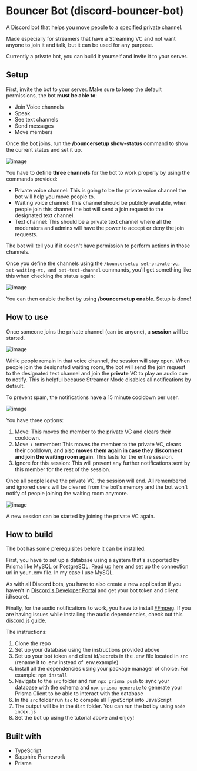 # Bouncer Bot (discord-bouncer-bot)

A Discord bot that helps you move people to a specified private channel.

Made especially for streamers that have a Streaming VC and not want anyone to join it and talk, but it can be used for any purpose.

Currently a private bot, you can build it yourself and invite it to your server.

## Setup

First, invite the bot to your server. Make sure to keep the default permissions, the bot **must be able to**:

- Join Voice channels
- Speak
- See text channels
- Send messages
- Move members

Once the bot joins, run the **/bouncersetup show-status** command to show the current status and set it up.

![image](https://github.com/MiguelHigueraDev/discord-bouncer-bot/assets/133175356/02dcd37c-38b0-4fa9-badb-38dfd79d8040)

You have to define **three channels** for the bot to work properly by using the commands provided:

- Private voice channel: This is going to be the private voice channel the bot will help you move people to.
- Waiting voice channel: This channel should be publicly available, when people join this channel the bot will send a join request to the designated text channel.
- Text channel: This should be a private text channel where all the moderators and admins will have the power to accept or deny the join requests.

The bot will tell you if it doesn't have permission to perform actions in those channels.

Once you define the channels using the `/bouncersetup set-private-vc, set-waiting-vc, and set-text-channel` commands, you'll get something like this when checking the status again:

![image](https://github.com/MiguelHigueraDev/discord-bouncer-bot/assets/133175356/827282c5-ef10-4621-9d62-3875ef93b2bd)

You can then enable the bot by using **/bouncersetup enable**. Setup is done!

## How to use

Once someone joins the private channel (can be anyone), a **session** will be started.

![image](https://github.com/MiguelHigueraDev/discord-bouncer-bot/assets/133175356/54dea17b-87fd-4702-8533-ea642ee9a96c)

While people remain in that voice channel, the session will stay open. When people join the designated waiting room, the bot will send the join request to the designated text channel and join the **private** VC to play an audio cue to notify. This is helpful because Streamer Mode disables all notifications by default.

To prevent spam, the notifications have a 15 minute cooldown per user.

![image](https://github.com/MiguelHigueraDev/discord-bouncer-bot/assets/133175356/47033bc8-ada9-4ec1-b126-4b5f8ac758f1)

You have three options:

1. Move: This moves the member to the private VC and clears their cooldown.
2. Move + remember: This moves the member to the private VC, clears their cooldown, and also **moves them again in case they disconnect and join the waiting room again**. This lasts for the entire session.
3. Ignore for this session: This will prevent any further notifications sent by this member for the rest of the session.

Once all people leave the private VC, the session will end. All remembered and ignored users will be cleared from the bot's memory and the bot won't notify of people joining the waiting room anymore.

![image](https://github.com/MiguelHigueraDev/discord-bouncer-bot/assets/133175356/8c88b0aa-9cc2-4127-93d0-7d95ab719811)

A new session can be started by joining the private VC again.

## How to build

The bot has some prerequisites before it can be installed:

First, you have to set up a database using a system that's supported by Prisma like MySQL or PostgreSQL. [Read up here](https://www.prisma.io/docs/getting-started/setup-prisma/add-to-existing-project/relational-databases/connect-your-database-typescript-postgresql) and set up the connection url in your .env file. In my case I use MySQL.

As with all Discord bots, you have to also create a new application if you haven't in [Discord's Developer Portal](https://discord.com/developers/applications) and get your bot token and client id/secret.

Finally, for the audio notifications to work, you have to install [FFmpeg](https://ffmpeg.org/). If you are having issues while installing the audio dependencies, check out this [discord.js guide](https://discordjs.guide/voice/#extra-dependencies).

The instructions:

1. Clone the repo
2. Set up your database using the instructions provided above
3. Set up your bot token and client id/secrets in the .env file located in `src` (rename it to .env instead of .env.example)
4. Install all the dependencies using your package manager of choice. For example: `npm install`
6. Navigate to the `src` folder and run `npx prisma push` to sync your database with the schema and `npx prisma generate` to generate your Prisma Client to be able to interact with the database
7. In the `src` folder run `tsc` to compile all TypeScript into JavaScript
8. The output will be in the `dist` folder. You can run the bot by using `node index.js`
9. Set the bot up using the tutorial above and enjoy!

## Built with

- TypeScript
- Sapphire Framework
- Prisma
